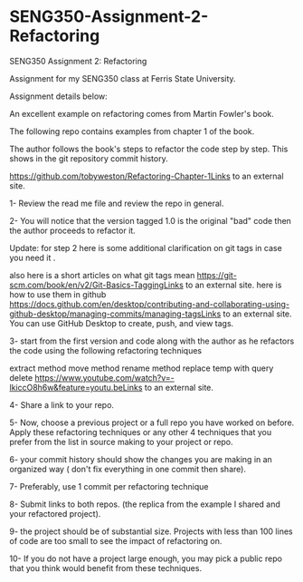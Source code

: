 # SENG350-Assignment-2-Refactoring
SENG350 Assignment 2: Refactoring

Assignment for my SENG350 class at Ferris State University.

Assignment details below:

An excellent example on refactoring comes from Martin Fowler's book. 

The following repo contains examples from chapter 1 of the book. 

The author follows the book's steps to refactor the code step by step. This shows in the git repository commit history. 

https://github.com/tobyweston/Refactoring-Chapter-1Links to an external site.

1- Review the read me file and review the repo in general. 

2- You will notice that the version tagged 1.0 is the original "bad" code then the author proceeds to refactor it. 

Update: for step 2 here is  some additional clarification on git tags in case you need it . 

also here is a short articles on what git tags mean https://git-scm.com/book/en/v2/Git-Basics-TaggingLinks to an external site.
here is how to use them in github  https://docs.github.com/en/desktop/contributing-and-collaborating-using-github-desktop/managing-commits/managing-tagsLinks to an external site.
You can use GitHub Desktop to create, push, and view tags.

3- start from the first version and code along with the author as he refactors the code using the following refactoring techniques 

extract method 
move method 
rename method 
replace temp with query
 delete 
https://www.youtube.com/watch?v=-lkiccO8h6w&feature=youtu.beLinks to an external site.


4- Share a link to your repo. 

5- Now, choose a previous project or a full repo you have worked on before. Apply these refactoring techniques or any other 4 techniques that you prefer from the list in source making to your project or repo. 

6- your commit history should show the changes you are making in an organized way ( don't fix everything in one commit then share). 

7- Preferably, use 1 commit per refactoring technique 

8- Submit links to both repos. (the replica from the example I shared and your refactored project).

9- the project should be of substantial size. Projects with less than 100 lines of code are too small to see the impact of refactoring on. 

10- If you do not have a project large enough, you may pick a public repo that you think would benefit from these techniques. 
